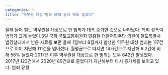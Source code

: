 ```yaml
---
categories: h
title: "역무원 대상 범죄 올해 들어 대폭 늘었다"
---
```

올해 들어 철도 역무원을 대상으로 한 범죄가 대폭 증가한 것으로 나타났다. 특히 성폭력 범죄가 크게 늘었다.3일 국회 국토교통위원회 민홍철 더불어민주당 의원이 철도특별사법경찰대에서 받은 자료를 보면 올해 1월부터 8월까지 발생한 역무원 대상 범죄는 117건으로 이미 지난해 111건을 넘어섰다. 월평균으로 따지면 14.6건으로 지난해 9.2건에 비해 58% 늘었다.2017년 이후 역무원을 대상으로 한 범죄는 모두 642건 발생했다. 2017년 123건에서 2020년 89건으로 줄었다가 지난해부터 다시 증가세를 보이고 있다. 범죄 유형